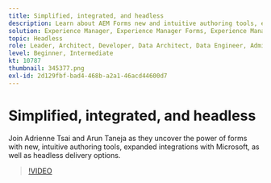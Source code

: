 ```yaml
---
title: Simplified, integrated, and headless
description: Learn about AEM Forms new and intuitive authoring tools, expanded integrations with Microsoft, and headless delivery options.
solution: Experience Manager, Experience Manager Forms, Experience Manager as a Cloud Service
topic: Headless
role: Leader, Architect, Developer, Data Architect, Data Engineer, Admin, User
level: Beginner, Intermediate
kt: 10787
thumbnail: 345377.png
exl-id: 2d129fbf-bad4-468b-a2a1-46acd44600d7
---
```

# Simplified, integrated, and headless

Join Adrienne Tsai and Arun Taneja as they uncover the power of forms with new, intuitive authoring tools, expanded integrations with Microsoft, as well as headless delivery options.

>[!VIDEO](https://video.tv.adobe.com/v/345377/?quality=12&learn=on)
